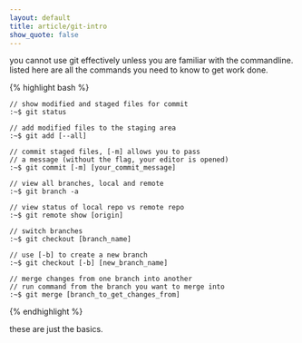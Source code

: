 ```yaml
---
layout: default
title: article/git-intro
show_quote: false
---
```


you cannot use git effectively unless you are familiar with the commandline. 
listed here are all the commands you need to know to get work done.

{% highlight bash %}

    // show modified and staged files for commit
    :~$ git status

    // add modified files to the staging area
    :~$ git add [--all]

    // commit staged files, [-m] allows you to pass
    // a message (without the flag, your editor is opened)
    :~$ git commit [-m] [your_commit_message]

    // view all branches, local and remote
    :~$ git branch -a

    // view status of local repo vs remote repo
    :~$ git remote show [origin]

    // switch branches
    :~$ git checkout [branch_name]

    // use [-b] to create a new branch
    :~$ git checkout [-b] [new_branch_name]

    // merge changes from one branch into another
    // run command from the branch you want to merge into
    :~$ git merge [branch_to_get_changes_from]

{% endhighlight %}

these are just the basics.
